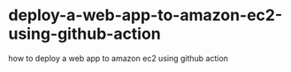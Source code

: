 # deploy-a-web-app-to-amazon-ec2-using-github-action
how to deploy a web app to amazon ec2 using github action
